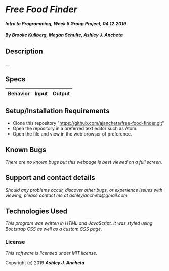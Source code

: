 # _Free Food Finder_

#### _Intro to Programming, Week 5 Group Project, 04.12.2019_

#### By _Brooke Kullberg, Megan Schulte, Ashley J. Ancheta_

## Description
__

## Specs
| Behavior | Input | Output |
| ------------- |:-------------:| -----:|

## Setup/Installation Requirements

* Clone this repository "https://github.com/ajancheta/free-food-finder.git"
* Open the repository in a preferred text editor such as Atom.
* Open the file and view in the web browser of preference.

## Known Bugs

_There are no known bugs but this webpage is best viewed on a full screen._

## Support and contact details

_Should any problems occur, discover other bugs, or experience issues with viewing, please contact me at ashleyjancheta@gmail.com_

## Technologies Used

_This program was written in HTML and JavaScript. It was styled using Bootstrap CSS as well as a custom CSS page._

### License

*This software is licensed under MIT license.*

Copyright (c) 2019 **_Ashley J. Ancheta_**
